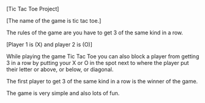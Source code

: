 [Tic Tac Toe Project] 

[The name of the game is tic tac toe.] 

The rules of the game are you have to get 3 of the same kind in a row. 

[Player 1 is (X) and player 2 is (O)] 

While playing the game Tic Tac Toe you can also block a player from getting 3 in a row by putting your X or O in the spot next to where the player put their letter or above, or below, or diagonal. 

The first player to get 3 of the same kind in a row is the winner of the game. 

The game is very simple and also lots of fun. 
